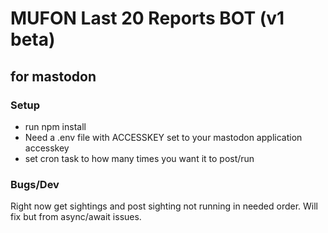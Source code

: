# MUFON Last 20 Reports BOT (v1 beta)
## for mastodon

### Setup
* run npm install
* Need a .env file with ACCESSKEY set to your mastodon application accesskey
* set cron task to how many times you want it to post/run

### Bugs/Dev

Right now get sightings and post sighting not running in needed order. Will fix but from async/await issues.
